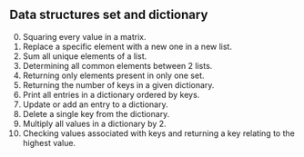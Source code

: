 Data structures set and dictionary
---
0. Squaring every value in a matrix.
1. Replace a specific element with a new one in a new list.
2. Sum all unique elements of a list.
3. Determining all common elements between 2 lists.
4. Returning only elements present in only one set.
5. Returning the number of keys in a given dictionary.
6. Print all entries in a dictionary ordered by keys.
7. Update or add an entry to a dictionary.
8. Delete a single key from the dictionary.
9. Multiply all values in a dictionary by 2.
10. Checking values associated with keys and returning a key relating to the
    highest value.